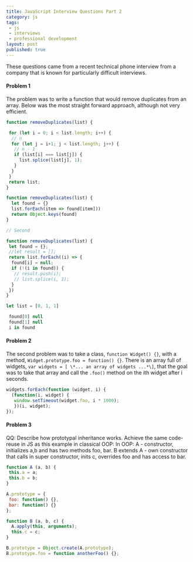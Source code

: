 ```yaml
---
title: JavaScript Interview Questions Part 2
category: js
tags:
 - js
 - interviews
 - professional development
layout: post
published: true
---
```


These questions came from a recent technical phone interview from a company that is known for particularly difficult interviews.

#### Problem 1

The problem was to write a function that would remove duplicates from an array. Below was the most straight forward approach, although not very efficient.

```js
function removeDuplicates(list) {

 for (let i = 0; i < list.length; i++) {
  // n
  for (let j = i+1; j < list.length; j++) {
   // n - 1
   if (list[i] === list[j]) {
     list.splice(list[j], 1);
   }
  }
 }
 return list;
}

function removeDuplicates(list) {
  let found = {}
  list.forEach(item => found[item]))
  return Object.keys(found)
}

// Second

function removeDuplicates(list) {
 let found = {};
 //let result = [];
 return list.forEach((i) => {
  found[i] = null;
  if (!(i in found)) {
   // result.push(i);
   // list.splice(i, 1);
  }
 })
}

let list = [0, 1, 1]

 found[0] null
 found[1] null
 i in found

```

#### Problem 2


The second problem was to take a class, `function Widget() {}`, with a method, `Widget.prototype.foo = function() {}`. There is an array full of widgets,  `var widgets = [ \*... an array of widgets ...*\]`, that the goal was to take that array and call the `.foo()` method on the ith widget after i seconds.

```js
widgets.forEach(function (widget, i) {
  (function(i, widget) {
   window.setTimeout(widget.foo, i * 1000);
   })(i, widget);
});
```

#### Problem 3
QQ:
Describe how prototypal inheritance works. Achieve the same code-reuse in JS as this example in classical OOP:
In OOP:
A - constructor, initializes a,b and has two methods foo, bar.
B extends A - own constructor that calls in super constructor, inits c, overrides foo and has access to bar.

```js
function A (a, b) {
 this.a = a;
 this.b = b;
}

A.prototype = {
 foo: function() {},
 bar: function() {}
};

function B (a, b, c) {
  A.apply(this, arguments);
  this.c = c;
}

B.prototype = Object.create(A.prototype);
B.prototype.foo = function anotherFoo() {};
```
